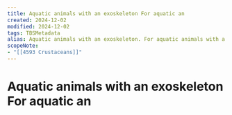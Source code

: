 ```yaml
---
title: Aquatic animals with an exoskeleton For aquatic an
created: 2024-12-02
modified: 2024-12-02
tags: TBSMetadata
alias: Aquatic animals with an exoskeleton. For aquatic animals with a soft body and a protective shell (clams, mussels, oysters, etc.), use "Molluscs".
scopeNote:
- "[[4593 Crustaceans]]"
---
```

# Aquatic animals with an exoskeleton For aquatic an
